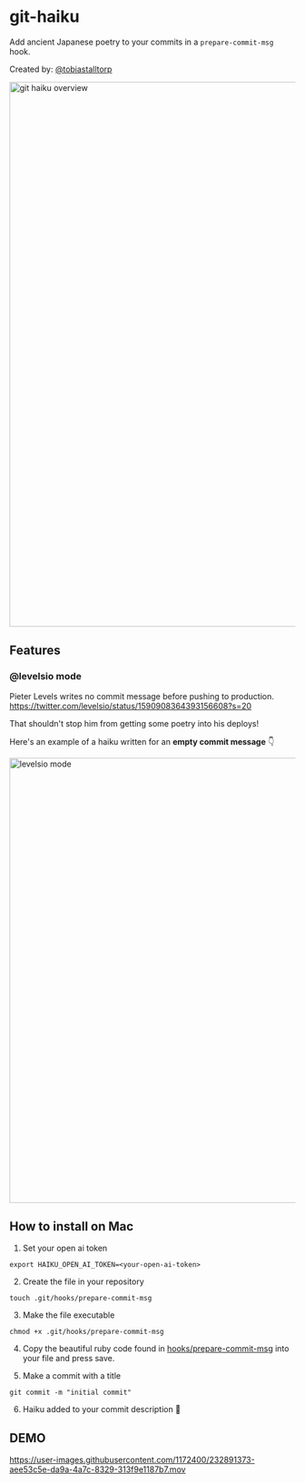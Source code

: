 # git-haiku
Add ancient Japanese poetry to your commits in a `prepare-commit-msg` hook.

Created by: [@tobiastalltorp](https://twitter.com/tobiastalltorp)

<img width="960" alt="git haiku overview" src="https://user-images.githubusercontent.com/1172400/232972961-dcf1f610-a8b1-4e8e-998b-b1be8f177fd0.png">

## Features
### @levelsio mode
Pieter Levels writes no commit message before pushing to production.   
https://twitter.com/levelsio/status/1590908364393156608?s=20

That shouldn't stop him from getting some poetry into his deploys!

Here's an example of a haiku written for an **empty commit message** 👇

<img width="784" alt="levelsio mode" src="https://user-images.githubusercontent.com/1172400/232976631-282c0fef-6e42-4138-bfae-469da4ebdb39.png">



## How to install on Mac
1. Set your open ai token

`export HAIKU_OPEN_AI_TOKEN=<your-open-ai-token>`

2. Create the file in your repository

`touch .git/hooks/prepare-commit-msg`

3. Make the file executable

`chmod +x .git/hooks/prepare-commit-msg`

4. Copy the beautiful ruby code found in [hooks/prepare-commit-msg](hooks/prepare-commit-msg) into your file and press save.

5. Make a commit with a title 

`git commit -m "initial commit"`

6. Haiku added to your commit description 🌸


## DEMO

https://user-images.githubusercontent.com/1172400/232891373-aee53c5e-da9a-4a7c-8329-313f9e1187b7.mov


